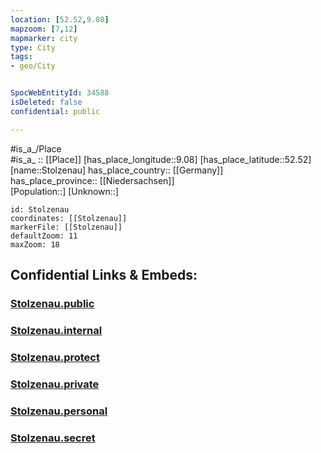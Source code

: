 ```yaml
---
location: [52.52,9.08] 
mapzoom: [7,12] 
mapmarker: city 
type: City
tags:
- geo/City


SpocWebEntityId: 34588
isDeleted: false
confidential: public

---
```

#is_a_/Place  
#is_a_ :: [[Place]] 
[has_place_longitude::9.08] 
[has_place_latitude::52.52] 
[name::Stolzenau] 
has_place_country:: [[Germany]]  
has_place_province:: [[Niedersachsen]]  
[Population::] 
[Unknown::] 


```leaflet
id: Stolzenau
coordinates: [[Stolzenau]] 
markerFile: [[Stolzenau]] 
defaultZoom: 11 
maxZoom: 18
```


## Confidential Links & Embeds: 

### [Stolzenau.public](/_public/\Earth\Continent\Europe\Europe~Central\Germany\Germany~West\Niedersachsen\counties~Niedersachsen\Nienburg~Weser\cities~Nienburg~Weser\Mittelweser\boroughs~MittelweserStolzenau.public.md) 

### [Stolzenau.internal](/_internal/\Earth\Continent\Europe\Europe~Central\Germany\Germany~West\Niedersachsen\counties~Niedersachsen\Nienburg~Weser\cities~Nienburg~Weser\Mittelweser\boroughs~MittelweserStolzenau.internal.md) 

### [Stolzenau.protect](/_protect/\Earth\Continent\Europe\Europe~Central\Germany\Germany~West\Niedersachsen\counties~Niedersachsen\Nienburg~Weser\cities~Nienburg~Weser\Mittelweser\boroughs~MittelweserStolzenau.protect.md) 

### [Stolzenau.private](/_private/\Earth\Continent\Europe\Europe~Central\Germany\Germany~West\Niedersachsen\counties~Niedersachsen\Nienburg~Weser\cities~Nienburg~Weser\Mittelweser\boroughs~MittelweserStolzenau.private.md) 

### [Stolzenau.personal](/_personal/\Earth\Continent\Europe\Europe~Central\Germany\Germany~West\Niedersachsen\counties~Niedersachsen\Nienburg~Weser\cities~Nienburg~Weser\Mittelweser\boroughs~MittelweserStolzenau.personal.md) 

### [Stolzenau.secret](/_secret/\Earth\Continent\Europe\Europe~Central\Germany\Germany~West\Niedersachsen\counties~Niedersachsen\Nienburg~Weser\cities~Nienburg~Weser\Mittelweser\boroughs~MittelweserStolzenau.secret.md)

